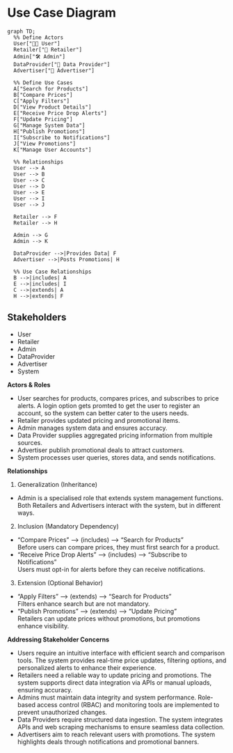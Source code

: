 # Use Case Diagram

```mermaid
graph TD;
  %% Define Actors
  User["🧑‍💻 User"] 
  Retailer["🏪 Retailer"]
  Admin["🛠️ Admin"]
  DataProvider["🔗 Data Provider"]
  Advertiser["📢 Advertiser"]
  
  %% Define Use Cases
  A["Search for Products"]
  B["Compare Prices"]
  C["Apply Filters"]
  D["View Product Details"]
  E["Receive Price Drop Alerts"]
  F["Update Pricing"]
  G["Manage System Data"]
  H["Publish Promotions"]
  I["Subscribe to Notifications"]
  J["View Promotions"]
  K["Manage User Accounts"]
  
  %% Relationships
  User --> A
  User --> B
  User --> C
  User --> D
  User --> E
  User --> I
  User --> J

  Retailer --> F
  Retailer --> H

  Admin --> G
  Admin --> K

  DataProvider -->|Provides Data| F
  Advertiser -->|Posts Promotions| H

  %% Use Case Relationships
  B -->|includes| A
  E -->|includes| I
  C -->|extends| A
  H -->|extends| F
```

## Stakeholders
* User
* Retailer
* Admin
* DataProvider
* Advertiser
* System

**Actors & Roles**  
* User searches for products, compares prices, and subscribes to price alerts. A login option gets promted to get the user to register an account, so the system can better cater to the users needs.  
* Retailer provides updated pricing and promotional items.  
* Admin manages system data and ensures accuracy.  
* Data Provider supplies aggregated pricing information from multiple sources.  
* Advertiser publish promotional deals to attract customers.  
* System processes user queries, stores data, and sends notifications.  

**Relationships**  
1. Generalization (Inheritance)<br/>
* Admin is a specialised role that extends system management functions. Both Retailers and Advertisers interact with the system, but in different ways.
2. Inclusion (Mandatory Dependency)<br/>
* “Compare Prices” ⟶ (includes) ⟶ “Search for Products”<br/>
Before users can compare prices, they must first search for a product.
* “Receive Price Drop Alerts” ⟶ (includes) ⟶ “Subscribe to Notifications”<br/>
Users must opt-in for alerts before they can receive notifications.
3. Extension (Optional Behavior)<br/>
* “Apply Filters” ⟶ (extends) ⟶ “Search for Products”<br/>
Filters enhance search but are not mandatory.
* “Publish Promotions” ⟶ (extends) ⟶ “Update Pricing”<br/>
Retailers can update prices without promotions, but promotions enhance visibility.

**Addressing Stakeholder Concerns**  
* Users require an intuitive interface with efficient search and comparison tools. The system provides real-time price updates, filtering options, and personalized alerts to enhance their experience.
* Retailers need a reliable way to update pricing and promotions. The system supports direct data integration via APIs or manual uploads, ensuring accuracy.
* Admins must maintain data integrity and system performance. Role-based access control (RBAC) and monitoring tools are implemented to prevent unauthorized changes.
* Data Providers require structured data ingestion. The system integrates APIs and web scraping mechanisms to ensure seamless data collection.
* Advertisers aim to reach relevant users with promotions. The system highlights deals through notifications and promotional banners.
